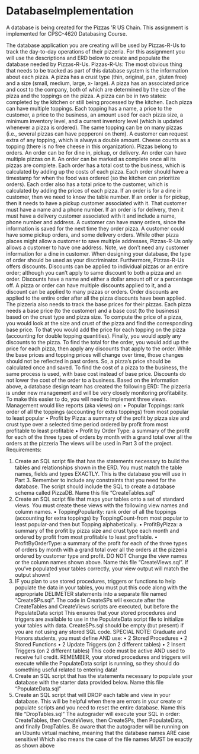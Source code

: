 # DatabaseImplementation
A database is being created for the Pizzas 'R US Chain. This assignment is implemented for CPSC-4620 Databasing Course.

The database application you are creating will be used by Pizzas-R-Us to track the day-to-day operations
of their pizzeria. For this assignment you will use the descriptions and ERD below to create and populate
the database needed by Pizzas-R-Us.
Pizzas-R-Us:
The most obvious thing that needs to be tracked as part of this database system is the information about
each pizza. A pizza has a crust type (thin, original, pan, gluten free) and a size (small, medium, large, x-
large). A pizza has an associated price and cost to the company, both of which are determined by the size
of the pizza and the toppings on the pizza. A pizza can be in two states: completed by the kitchen or still
being processed by the kitchen. Each pizza can have multiple toppings. Each topping has a name, a price
to the customer, a price to the business, an amount used for each pizza size, a minimum inventory level,
and a current inventory level (which is updated whenever a pizza is ordered). The same topping can be
on many pizzas (i.e., several pizzas can have pepperoni on them). A customer can request extra of any
topping, which is always a double amount. Cheese counts as a topping (there is no free cheese in this
organization).
Pizzas belong to orders. An order can be for dine in, pickup, or delivery. An order can have multiple pizzas
on it. An order can be marked as complete once all its pizzas are complete. Each order has a total cost to
the business, which is calculated by adding up the costs of each pizza. Each order should have a
timestamp for when the food was ordered (so the kitchen can prioritize orders). Each order also has a
total price to the customer, which is calculated by adding the prices of each pizza. If an order is for a dine
in customer, then we need to know the table number. If an order is for pickup, then it needs to have a
pickup customer associated with it. That customer must have a name and a phone number. If an order is
for delivery, then it must have a delivery customer associated with it and include a name, phone number
and address. A customer can have many orders, since the information is saved for the next time they
order pizza. A customer could have some pickup orders, and some delivery orders. While other pizza
places might allow a customer to save multiple addresses, Pizzas-R-Us only allows a customer to have one
address. Note, we don’t need any customer information for a dine in customer. When designing your
database, the type of order should be used as your discriminator.
Furthermore, Pizzas-R-Us offers discounts. Discounts can be applied to individual pizzas or an entire
order; although you can’t apply to same discount to both a pizza and an order. Discounts have a name
and either a dollar amount off or a percentage off. A pizza or order can have multiple discounts applied
to it, and a discount can be applied to many pizzas or orders. Order discounts are applied to the entire
order after all the pizza discounts have been applied.
The pizzeria also needs to track the base prices for their pizzas. Each pizza needs a base price (to the
customer) and a base cost (to the business) based on the crust type and pizza size. To compute the price
of a pizza, you would look at the size and crust of the pizza and find the corresponding base price. To that
you would add the price for each topping on the pizza (accounting for double topping quantities). Finally,
you would apply any discounts to the pizza. To find the total for the order, you would add up the price for
each pizza, then apply any discounts that apply to the order. While the base prices and topping prices will
change over time, those changes should not be reflected in past orders. So, a pizza’s price should be
calculated once and saved. To find the cost of a pizza to the business, the same process is used, with base
cost instead of base price. Discounts do not lower the cost of the order to a business.
Based on the information above, a database design team has created the following ERD:
The pizzeria is under new management and will be very closely monitoring profitability. To make this
easier to do, you will need to implement three views. Management would like reports (aka views) on:
• Popular Toppings: rank order of all the toppings (accounting for extra toppings) from most
popular to least popular
• Profit by Pizza: a summary of the profit by pizza size and crust type over a selected time period
ordered by profit from most profitable to least profitable
• Profit by Order Type: a summary of the profit for each of the three types of orders by month with
a grand total over all the orders at the pizzeria
The views will be used in Part 3 of the project.
Requirements:
1. Create an SQL script file that has the statements necessary to build the tables and
relationships shown in the ERD. You must match the table names, fields and types
EXACTLY. This is the database you will use in Part 3. Remember to include any
constraints that you need for the database. The script should include the SQL to create a
database schema called PizzaDB. Name this file “CreateTables.sql”
2. Create an SQL script file that maps your tables onto a set of standard views. You must
create these views with the following view names and column names.
• ToppingPopularity: rank order of all the toppings (accounting for extra toppings)
by ToppingCount-from most popular to least popular-and then but Topping
alphabetically.
• ProfitByPizza: a summary of the profit by pizza size and crust type each month and
ordered by profit from most profitable to least profitable.
• ProfitByOrderType: a summary of the profit for each of the three types of orders
by month with a grand total over all the orders at the pizzeria ordered by customer
type and profit.
DO NOT Change the view names or the column names shown above. Name this file
“CreateViews.sql”. If you’ve populated your tables correctly, your view output will
match the output shown!
3. IF you plan to use stored procedures, triggers or functions to help populate the data in your
tables, you must put this code along with the appropriate DELIMETER statements into a
separate file named “CreateSPs.sql”. The code in CreateSPs will execute after the
CreateTables and CreateViews scripts are executed, but before the PopulateData script
This ensures that your stored procedures and triggers are available to use in the
PopulateData script file to initialize your tables with data. CreateSPs.sql should be empty
(but present) if you are not using any stored SQL code.
SPECIAL NOTE: Graduate and Honors students, you must define AND use:
• 2 Stored Procedures
• 2 Stored Functions
• 2 Update Triggers (on 2 different tables)
• 2 Insert Triggers (on 2 different tables)
This code must be active AND used to receive full credit. REMEMBER, your stored
procedures and triggers will execute while the PopulateData script is running, so they
should do something useful related to entering data!
4. Create an SQL script that has the statements necessary to populate your database with the
starter data provided below. Name this file “PopulateData.sql”
5. Create an SQL script that will DROP each table and view in your database. This will be
helpful when there are errors in your create or populate scripts and you need to reset the
entire database. Name this file “DropTables.sql”
The autograder will execute your SQL in order: CreateTables, then CreateViews, then CreateSPs, then
PopulateData, and finally DropTables. Be aware that the autograder will be running on an Ubuntu virtual
machine, meaning that the database names ARE case sensitive! Which also means the case of the file
names MUST be exactly as shown above